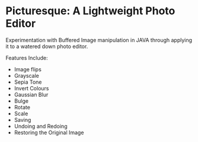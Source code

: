 # Picturesque: A Lightweight Photo Editor
Experimentation with Buffered Image manipulation in JAVA through applying it to a watered down photo editor.

Features Include:

+ Image flips
+ Grayscale
+ Sepia Tone
+ Invert Colours
+ Gaussian Blur
+ Bulge
+ Rotate
+ Scale
+ Saving
+ Undoing and Redoing
+ Restoring the Original Image
